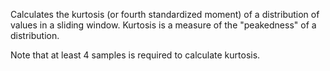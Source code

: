 
[comment]: # (TimeSeriesCanvasModule)
Calculates the kurtosis (or fourth standardized moment) of a distribution of values in a sliding window. Kurtosis is a measure of the "peakedness" of a distribution.
  


Note that at least 4 samples is required to calculate kurtosis.